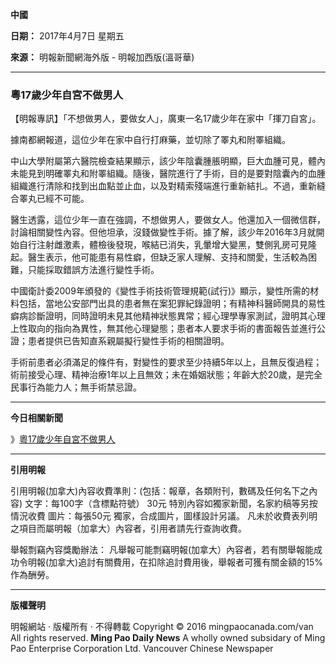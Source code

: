 **中國**

**日期：** 2017年4月7日 星期五

**來源：** 明報新聞網海外版 - 明報加西版(溫哥華)

---

### 粵17歲少年自宮不做男人

【明報專訊】「不想做男人，要做女人」，廣東一名17歲少年在家中「揮刀自宮」。

據南都網報道，這位少年在家中自行打麻藥，並切除了睪丸和附睪組織。

中山大學附屬第六醫院檢查結果顯示，該少年陰囊腫脹明顯，巨大血腫可見，體內未能見到明確睪丸和附睪組織。隨後，醫院進行了手術，目的是要對陰囊內的血腫組織進行清除和找到出血點並止血，以及對精索殘端進行重新結扎。不過，重新縫合睪丸已經不可能。

醫生透露，這位少年一直在強調，不想做男人，要做女人。他還加入一個微信群，討論相關變性內容。但他坦承，沒錢做變性手術。據了解，該少年2016年3月就開始自行注射雌激素，體檢後發現，喉結已消失，乳暈增大變黑，雙側乳房可見隆起。醫生表示，他可能患有易性癖，但缺乏家人理解、支持和關愛，生活較為困難，只能採取錯誤方法進行變性手術。

中國衛計委2009年頒發的《變性手術技術管理規範(試行)》顯示，變性所需的材料包括，當地公安部門出具的患者無在案犯罪紀錄證明；有精神科醫師開具的易性癖病診斷證明，同時證明未見其他精神狀態異常；經心理學專家測試，證明其心理上性取向的指向為異性，無其他心理變態；患者本人要求手術的書面報告並進行公證；患者提供已告知直系親屬擬行變性手術的相關證明。

手術前患者必須滿足的條件有，對變性的要求至少持續5年以上，且無反復過程；術前接受心理、精神治療1年以上且無效；未在婚姻狀態；年齡大於20歲，是完全民事行為能力人；無手術禁忌證。

---

**今日相關新聞**

》[粵17歲少年自宮不做男人](../../../htm/News/20170407/tcbk1.htm?m=0)

---

**引用明報**

引用明報(加拿大)內容收費準則：(包括：報章，各類附刊，數碼及任何名下之內容) 文字：每100字（含標點符號） 30元 特別內容如獨家新聞，名家約稿等另按情況收費 圖片：每張50元 獨家，合成圖片，圖樣設計另議。 凡未於收費表列明之項目而屬明報（加拿大）內容者，引用者請先行查詢收費。 

舉報剽竊內容獎勵辦法： 凡舉報可能剽竊明報(加拿大）內容者，若有關舉報能成功令明報(加拿大)追討有關費用，在扣除追討費用後，舉報者可獲有關金額的15%作為酬勞。

---

**版權聲明**

明報網站 · 版權所有 · 不得轉載 Copyright © 2016 mingpaocanada.com/van All rights reserved. **Ming Pao Daily News** A wholly owned subsidary of Ming Pao Enterprise Corporation Ltd. Vancouver Chinese Newspaper